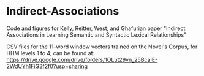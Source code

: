 # Indirect-Associations
Code and figures for Kelly, Reitter, West, and Ghafurian paper "Indirect Associations in Learning Semantic and Syntactic Lexical Relationships"

CSV files for the 11-word window vectors trained on the Novel's Corpus, for HHM levels 1 to 4, can be found at:
<https://drive.google.com/drive/folders/1OLut29vn_25BcaIE-2WdUYh1FiG3f2f0?usp=sharing>
